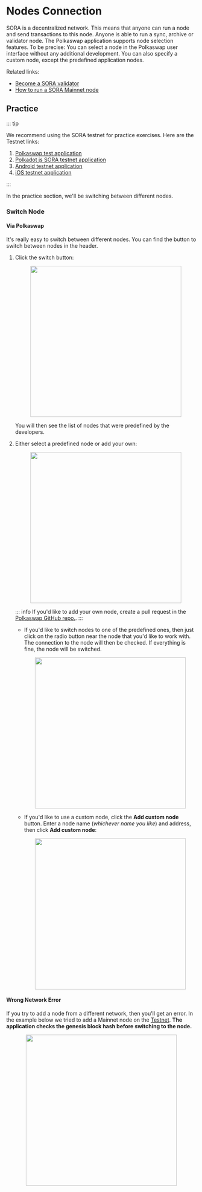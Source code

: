 # Nodes Connection

SORA is a decentralized network. This means that anyone can run a node and send transactions to this node. Anyone is able to run a sync, archive or validator node. The Polkaswap application supports node selection features. To be precise: You can select a node in the Polkaswap user interface without any additional development. You can also specify a custom node, except the predefined application nodes.

Related links:

- [Become a SORA validator](https://wiki.sora.org/become-a-sora-validator)
- [How to run a SORA Mainnet node](https://medium.com/sora-xor/how-to-run-a-sora-testnet-node-a4d42a9de1af?source=user\_profile---------11----------------------------)

## Practice

::: tip

We recommend using the SORA testnet for practice exercises. Here are the Testnet links:

1. [Polkaswap test application](https://test.polkaswap.io/)
2. [Polkadot js SORA testnet application](https://polkadot.js.org/apps/?rpc=wss%3A%2F%2Fws.stage.sora2.soramitsu.co.jp#/explorer)
3. [Android testnet application](https://play.google.com/store/apps/details?id=jp.co.soramitsu.sora.communitytesting&hl=en&gl=US)
4. [iOS testnet application](https://testflight.apple.com/join/670hF438)

:::

In the practice section, we'll be switching between different nodes.

### Switch Node

#### Via Polkaswap

It's really easy to switch between different nodes. You can find the button to switch between nodes in the header.

1. Click the switch button:

    <center><img src="/.gitbook/assets/nodes-switch.png" width="400"></center>

    You will then see the list of nodes that were predefined by the developers.

2. Either select a predefined node or add your own:

    <center><img src="/.gitbook/assets/nodes-select.png" width="400"></center>

    ::: info
    If you'd like to add your own node, create a pull request in the [Polkaswap GitHub repo.](https://github.com/sora-xor/polkaswap-exchange-web).
    :::

    - If you'd like to switch nodes to one of the predefined ones, then just click on the radio button near the node that you'd like to work with. The connection to the node will then be checked. If everything is fine, the node will be switched.

        <center><img src="/.gitbook/assets/nodes-select-predefined.png" width="400"></center>

    - If you'd like to use a custom node, click the **Add custom node** button. Enter a node name (_whichever name you like_) and address, then click **Add custom node**:

        <center><img src="/.gitbook/assets/nodes-select-custom.png" width="400"></center>

#### Wrong Network Error

If you try to add a node from a different network, then you'll get an error. In the example below we tried to add a Mainnet node on the [Testnet](https://test.polkaswap.io/#/swap). **The application checks the genesis block hash before switching to the node.**

<center><img src="/.gitbook/assets/nodes-wrong-network-error.png" width="400"></center>

